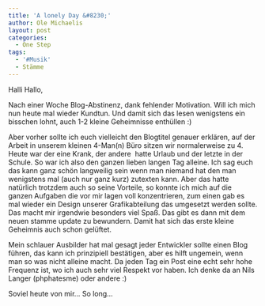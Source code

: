 ```yaml
---
title: 'A lonely Day &#8230;'
author: Ole Michaelis
layout: post
categories:
  - One Step
tags:
  - '#Musik'
  - Stämme
---
```


Halli Hallo,

Nach einer Woche Blog-Abstinenz, dank fehlender Motivation. Will ich mich nun heute mal wieder Kundtun. Und damit sich das lesen wenigstens ein bisschen lohnt, auch 1-2 kleine Geheimnisse enthüllen :)

Aber vorher sollte ich euch vielleicht den Blogtitel genauer erklären, auf der Arbeit in unserem kleinen 4-Man(n) Büro sitzen wir normalerweise zu 4. Heute war der eine Krank, der andere  hatte Urlaub und der letzte in der Schule. So war ich also den ganzen lieben langen Tag alleine. Ich sag euch das kann ganz schön langweilig sein wenn man niemand hat den man wenigstens mal (auch nur ganz kurz) zutexten kann. Aber das hatte natürlich trotzdem auch so seine Vorteile, so konnte ich mich auf die ganzen Aufgaben die vor mir lagen voll konzentrieren, zum einen gab es mal wieder ein Design unserer Grafikabteilung das umgesetzt werden sollte. Das macht mir irgendwie besonders viel Spaß. Das gibt es dann mit dem neuen stamme update zu bewundern. Damit hat sich das erste kleine Geheimnis auch schon gelüftet.

Mein schlauer Ausbilder hat mal gesagt jeder Entwickler sollte einen Blog führen, das kann ich prinzipiell bestätigen, aber es hilft ungemein, wenn man so was nicht alleine macht. Da jeden Tag ein Post eine echt sehr hohe Frequenz ist, wo ich auch sehr viel Respekt vor haben. Ich denke da an Nils Langer (phphatesme) oder andere :)

Soviel heute von mir… So long…